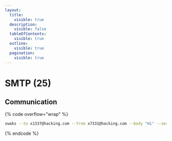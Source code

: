 ```yaml
---
layout:
  title:
    visible: true
  description:
    visible: false
  tableOfContents:
    visible: true
  outline:
    visible: true
  pagination:
    visible: true
---
```


# SMTP (25)

## Communication

{% code overflow="wrap" %}
```bash
swaks --to x1337@hacking.com --from x7331@hacking.com --body "Hi" --server 192.168.1.1 --port 25 --auth LOGIN --auth-user x7331@hacking.com --auth-password 'Pass123!'
```
{% endcode %}
